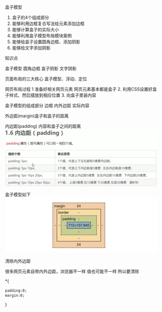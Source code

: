 盒子模型

1. 盒子的4个组成部分
2. 能够利用边框复合写法给元素添加边框
3. 能够计算盒子的实际大小
4. 能够利用盒子模型布局模块案例
5. 能够给盒子设置圆角边框、添加阴影
6. 能够给文字添加阴影



知识点

盒子模型
圆角边框
盒子阴影
文字阴影


页面布局的三大核心
盒子模型、浮动、定位



网页布局过程
1 准备好相关网页元素 网页元素基本都是盒子
2. 利用CSS设置好盒子样式、然后摆放到相应位置
3. 向盒子里装内容



盒子模型的组成部分
边框  内外边距  实际内容


外边距(margin)盒子和盒子的距离

内边距(padding) 内容和盒子之间的距离
![avatar](./img/padding.png)

盒子模型如下
![avatar](./img/盒子模型.jpg)





清除内外边距

很多网页元素自带内外边距，浏览器不一样 值也可能不一样 所以要清除

*{

    padding:0;
    margin:0;
}

